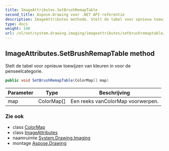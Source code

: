 ```yaml
---
title: ImageAttributes.SetBrushRemapTable
second_title: Aspose.Drawing voor .NET API-referentie
description: ImageAttributes methode. Stelt de tabel voor opnieuw toewijzen van kleuren in voor de penseelcategorie.
type: docs
weight: 140
url: /nl/net/system.drawing.imaging/imageattributes/setbrushremaptable/
---
```

## ImageAttributes.SetBrushRemapTable method

Stelt de tabel voor opnieuw toewijzen van kleuren in voor de penseelcategorie.

```csharp
public void SetBrushRemapTable(ColorMap[] map)
```

| Parameter | Type | Beschrijving |
| --- | --- | --- |
| map | ColorMap[] | Een reeks vanColorMap voorwerpen. |

### Zie ook

* class [ColorMap](../../colormap/)
* class [ImageAttributes](../)
* naamruimte [System.Drawing.Imaging](../../imageattributes/)
* montage [Aspose.Drawing](../../../)


